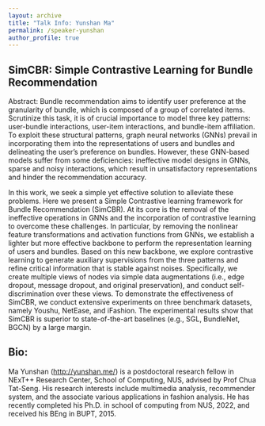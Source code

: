 ```yaml
---
layout: archive
title: "Talk Info: Yunshan Ma"
permalink: /speaker-yunshan
author_profile: true
---
```


## SimCBR: Simple Contrastive Learning for Bundle Recommendation

Abstract: Bundle recommendation aims to identify user preference at the granularity of bundle, which is composed of a group of correlated items. Scrutinize this task, it is of crucial importance to model three key patterns: user-bundle interactions, user-item interactions, and bundle-item affiliation. To exploit these structural patterns, graph neural networks (GNNs) prevail in incorporating them into the representations of users and bundles and delineating the user’s preference on bundles. However, these GNN-based models suffer from some deficiencies: ineffective model designs in GNNs, sparse and noisy interactions, which result in unsatisfactory representations and hinder the recommendation accuracy.

In this work, we seek a simple yet effective solution to alleviate these problems. Here we present a Simple Contrastive learning framework for Bundle Recommendation (SimCBR). At its core is the removal of the ineffective operations in GNNs and the incorporation of contrastive learning to overcome these challenges. In particular, by removing the nonlinear feature transformations and activation functions from GNNs, we establish a lighter but more effective backbone to perform the representation learning of users and bundles. Based on this new backbone, we explore contrastive learning to generate auxiliary supervisions from the three patterns and refine critical information that is stable against noises. Specifically, we create multiple views of nodes via simple data augmentations (i.e., edge dropout, message dropout, and original preservation), and conduct self-discrimination over these views. To demonstrate the effectiveness of SimCBR, we conduct extensive experiments on three benchmark datasets, namely Youshu, NetEase, and iFashion. The experimental results show that SimCBR is superior to state-of-the-art baselines (e.g., SGL, BundleNet, BGCN) by a large margin.

## Bio:

Ma Yunshan (http://yunshan.me/) is a postdoctoral research fellow in NExT++ Research Center, School of Computing, NUS, advised by Prof Chua Tat-Seng. His research interests include multimedia analysis, recommender system, and the associate various applications in fashion analysis. He has recently completed his Ph.D. in school of computing from NUS, 2022, and received his BEng in BUPT, 2015.
